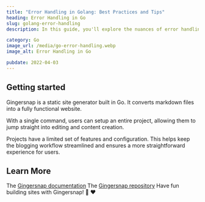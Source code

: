 ```yaml
---
title: "Error Handling in Golang: Best Practices and Tips"
heading: Error Handling in Go
slug: golang-error-handling
description: In this guide, you'll explore the nuances of error handling in Golang. Uncover best practices to ensure your Go applications are robust and user-friendly.

category: Go
image_url: /media/go-error-handling.webp
image_alt: Error Handling in Go

pubdate: 2022-04-03
---
```


## Getting started

Gingersnap is a static site generator built in Go. It converts markdown files into a fully functional website.

With a single command, users can setup an entire project, allowing them to jump straight into editing and content creation.

Projects have a limited set of features and configuration. This helps keep the blogging workflow streamlined and ensures a more straightforward experience for users.

## Learn More

The [Gingersnap documentation](/docs/)
The [Gingersnap repository](https://github.com/TunedMystic/gingersnap)
Have fun building sites with Gingersnap! 🍪 ❤️
